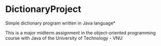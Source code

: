 # DictionaryProject

Simple dictionary program written in Java language*

This is a major midterm assignment in the object-oriented programming course with Java of the University of Technology - VNU
